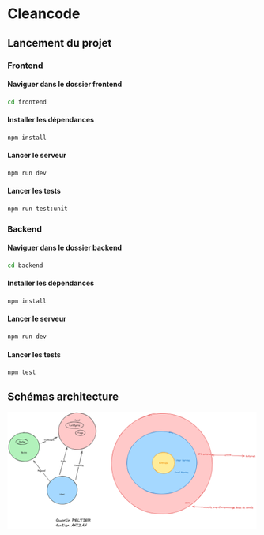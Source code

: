 # Cleancode

## Lancement du projet

### Frontend
#### Naviguer dans le dossier frontend

```bash
cd frontend
```

#### Installer les dépendances

```bash
npm install
```

#### Lancer le serveur

```bash
npm run dev
```

#### Lancer les tests

```bash
npm run test:unit
```

### Backend

#### Naviguer dans le dossier backend

```bash
cd backend
```

#### Installer les dépendances

```bash
npm install
```

#### Lancer le serveur

```bash
npm run dev
```

#### Lancer les tests

```bash
npm test
```

## Schémas architecture

![Schéma archi](./assets/schema-archi.png)
